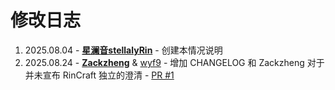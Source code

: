 # 修改日志

1. 2025.08.04 - **[星澜音stellalyRin](https://github.com/stellalyRin)** - 创建本情况说明
2. 2025.08.24 - **[Zackzheng](https://github.com/zackzheng1121)** & [wyf9](https://github.com/wyf9) - 增加 CHANGELOG 和 Zackzheng 对于并未宣布 RinCraft 独立的澄清 - [PR #1](https://github.com/siiway/RinCraft-250803/pull/1)
